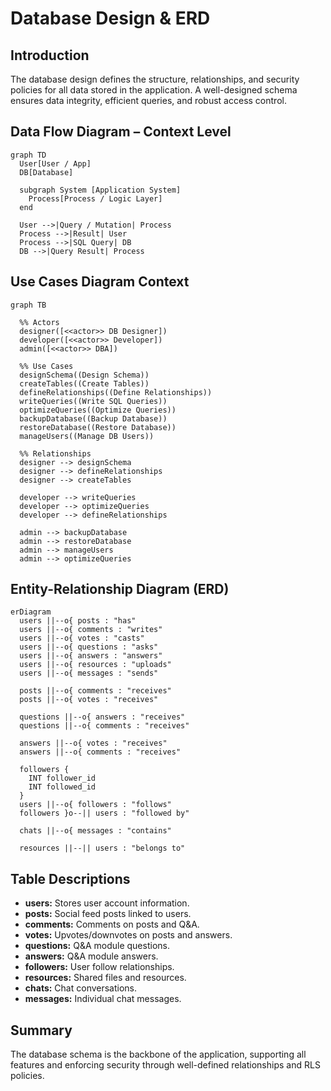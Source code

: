 # Database Design & ERD

## Introduction
The database design defines the structure, relationships, and security policies for all data stored in the application. A well-designed schema ensures data integrity, efficient queries, and robust access control.

## Data Flow Diagram – Context Level

```mermaid
graph TD
  User[User / App]
  DB[Database]

  subgraph System [Application System]
    Process[Process / Logic Layer]
  end

  User -->|Query / Mutation| Process
  Process -->|Result| User
  Process -->|SQL Query| DB
  DB -->|Query Result| Process
```


## Use Cases Diagram Context
```mermaid
graph TB

  %% Actors
  designer([<<actor>> DB Designer])
  developer([<<actor>> Developer])
  admin([<<actor>> DBA])

  %% Use Cases
  designSchema((Design Schema))
  createTables((Create Tables))
  defineRelationships((Define Relationships))
  writeQueries((Write SQL Queries))
  optimizeQueries((Optimize Queries))
  backupDatabase((Backup Database))
  restoreDatabase((Restore Database))
  manageUsers((Manage DB Users))

  %% Relationships
  designer --> designSchema
  designer --> defineRelationships
  designer --> createTables

  developer --> writeQueries
  developer --> optimizeQueries
  developer --> defineRelationships

  admin --> backupDatabase
  admin --> restoreDatabase
  admin --> manageUsers
  admin --> optimizeQueries
```


## Entity-Relationship Diagram (ERD)

```mermaid
erDiagram
  users ||--o{ posts : "has"
  users ||--o{ comments : "writes"
  users ||--o{ votes : "casts"
  users ||--o{ questions : "asks"
  users ||--o{ answers : "answers"
  users ||--o{ resources : "uploads"
  users ||--o{ messages : "sends"

  posts ||--o{ comments : "receives"
  posts ||--o{ votes : "receives"

  questions ||--o{ answers : "receives"
  questions ||--o{ comments : "receives"

  answers ||--o{ votes : "receives"
  answers ||--o{ comments : "receives"

  followers {
    INT follower_id
    INT followed_id
  }
  users ||--o{ followers : "follows"
  followers }o--|| users : "followed by"

  chats ||--o{ messages : "contains"

  resources ||--|| users : "belongs to"
```


## Table Descriptions
- **users:** Stores user account information.
- **posts:** Social feed posts linked to users.
- **comments:** Comments on posts and Q&A.
- **votes:** Upvotes/downvotes on posts and answers.
- **questions:** Q&A module questions.
- **answers:** Q&A module answers.
- **followers:** User follow relationships.
- **resources:** Shared files and resources.
- **chats:** Chat conversations.
- **messages:** Individual chat messages.

## Summary
The database schema is the backbone of the application, supporting all features and enforcing security through well-defined relationships and RLS policies. 